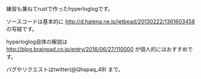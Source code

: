 練習も兼ねてrustで作ったhyperloglogです。

ソースコードは基本的に  http://d.hatena.ne.jp/jetbead/20130222/1361603458 の写経です。

hyperloglog自体の解説は http://blog.brainpad.co.jp/entry/2016/06/27/110000 が個人的にはおすすめです。

バグやリクエストはtwitter(@Qhapaq_49) まで。